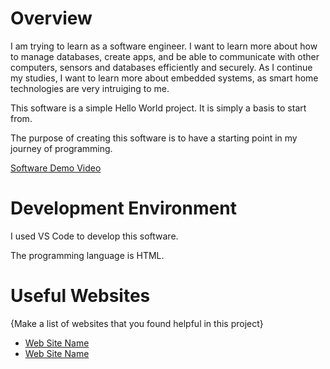 # Overview

I am trying to learn as a software engineer. I want to learn more about how to manage databases, create apps, and be able to communicate with other computers, sensors and databases efficiently and securely. As I continue my studies, I want to learn more about embedded systems, as smart home technologies are very intruiging to me. 


This software is a simple Hello World project. It is simply a basis to start from.


The purpose of creating this software is to have a starting point in my journey of programming.


[Software Demo Video](https://www.youtube.com/watch?v=qeQtHt6PPlk)

# Development Environment

I used VS Code to develop this software.

The programming language is HTML.

# Useful Websites

{Make a list of websites that you found helpful in this project}
* [Web Site Name](http://url.link.goes.here)
* [Web Site Name](http://url.link.goes.here)